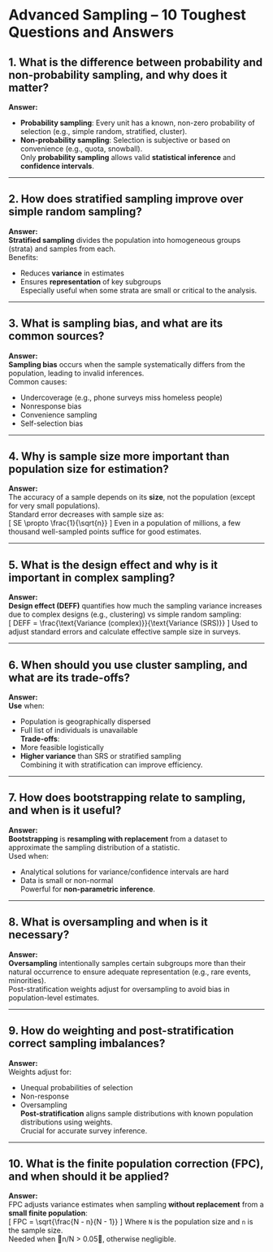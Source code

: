 # Advanced Sampling – 10 Toughest Questions and Answers

## 1. What is the difference between probability and non-probability sampling, and why does it matter?
**Answer:**  
- **Probability sampling**: Every unit has a known, non-zero probability of selection (e.g., simple random, stratified, cluster).  
- **Non-probability sampling**: Selection is subjective or based on convenience (e.g., quota, snowball).  
Only **probability sampling** allows valid **statistical inference** and **confidence intervals**.

---

## 2. How does stratified sampling improve over simple random sampling?
**Answer:**  
**Stratified sampling** divides the population into homogeneous groups (strata) and samples from each.  
Benefits:
- Reduces **variance** in estimates  
- Ensures **representation** of key subgroups  
Especially useful when some strata are small or critical to the analysis.

---

## 3. What is sampling bias, and what are its common sources?
**Answer:**  
**Sampling bias** occurs when the sample systematically differs from the population, leading to invalid inferences.  
Common causes:
- Undercoverage (e.g., phone surveys miss homeless people)  
- Nonresponse bias  
- Convenience sampling  
- Self-selection bias

---

## 4. Why is sample size more important than population size for estimation?
**Answer:**  
The accuracy of a sample depends on its **size**, not the population (except for very small populations).  
Standard error decreases with sample size as:  
\[
SE \propto \frac{1}{\sqrt{n}}
\]
Even in a population of millions, a few thousand well-sampled points suffice for good estimates.

---

## 5. What is the design effect and why is it important in complex sampling?
**Answer:**  
**Design effect (DEFF)** quantifies how much the sampling variance increases due to complex designs (e.g., clustering) vs simple random sampling:  
\[
DEFF = \frac{\text{Variance (complex)}}{\text{Variance (SRS)}}
\]
Used to adjust standard errors and calculate effective sample size in surveys.

---

## 6. When should you use cluster sampling, and what are its trade-offs?
**Answer:**  
**Use** when:
- Population is geographically dispersed  
- Full list of individuals is unavailable  
**Trade-offs**:
- More feasible logistically  
- **Higher variance** than SRS or stratified sampling  
Combining it with stratification can improve efficiency.

---

## 7. How does bootstrapping relate to sampling, and when is it useful?
**Answer:**  
**Bootstrapping** is **resampling with replacement** from a dataset to approximate the sampling distribution of a statistic.  
Used when:
- Analytical solutions for variance/confidence intervals are hard  
- Data is small or non-normal  
Powerful for **non-parametric inference**.

---

## 8. What is oversampling and when is it necessary?
**Answer:**  
**Oversampling** intentionally samples certain subgroups more than their natural occurrence to ensure adequate representation (e.g., rare events, minorities).  
Post-stratification weights adjust for oversampling to avoid bias in population-level estimates.

---

## 9. How do weighting and post-stratification correct sampling imbalances?
**Answer:**  
Weights adjust for:
- Unequal probabilities of selection  
- Non-response  
- Oversampling  
**Post-stratification** aligns sample distributions with known population distributions using weights.  
Crucial for accurate survey inference.

---

## 10. What is the finite population correction (FPC), and when should it be applied?
**Answer:**  
FPC adjusts variance estimates when sampling **without replacement** from a **small finite population**:  
\[
FPC = \sqrt{\frac{N - n}{N - 1}}
\]
Where `N` is the population size and `n` is the sample size.  
Needed when n/N > 0.05, otherwise negligible.
